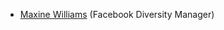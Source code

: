 * [Maxine Williams](http://www.handelsblatt.com/my/unternehmen/mittelstand/familienunternehmer/facebook-diversity-managerin-maxine-williams-vielfalt-fuers-valley/20480126.html?ticket=ST-5151934-tGALavZmed0Ko6C9zpUc-ap1) (Facebook Diversity Manager)
